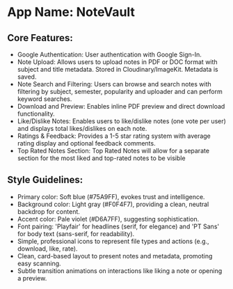# **App Name**: NoteVault

## Core Features:

- Google Authentication: User authentication with Google Sign-In.
- Note Upload: Allows users to upload notes in PDF or DOC format with subject and title metadata. Stored in Cloudinary/ImageKit. Metadata is saved.
- Note Search and Filtering: Users can browse and search notes with filtering by subject, semester, popularity and uploader and can perform keyword searches.
- Download and Preview: Enables inline PDF preview and direct download functionality.
- Like/Dislike Notes: Enables users to like/dislike notes (one vote per user) and displays total likes/dislikes on each note.
- Ratings & Feedback: Provides a 1-5 star rating system with average rating display and optional feedback comments.
- Top Rated Notes Section: Top Rated Notes will allow for a separate section for the most liked and top-rated notes to be visible

## Style Guidelines:

- Primary color: Soft blue (#75A9FF), evokes trust and intelligence.
- Background color: Light gray (#F0F4F7), providing a clean, neutral backdrop for content.
- Accent color: Pale violet (#D6A7FF), suggesting sophistication.
- Font pairing: 'Playfair' for headlines (serif, for elegance) and 'PT Sans' for body text (sans-serif, for readability).
- Simple, professional icons to represent file types and actions (e.g., download, like, rate).
- Clean, card-based layout to present notes and metadata, promoting easy scanning.
- Subtle transition animations on interactions like liking a note or opening a preview.